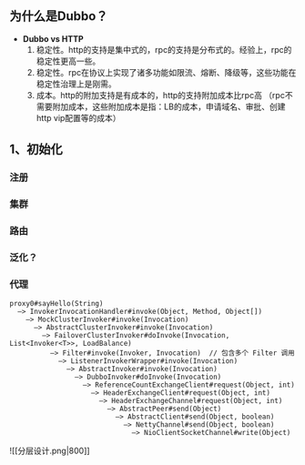 
## 为什么是Dubbo？

 - **Dubbo vs  HTTP**
	1.  稳定性。http的支持是集中式的，rpc的支持是分布式的。经验上，rpc的稳定性更高一些。
	2.  稳定性。rpc在协议上实现了诸多功能如限流、熔断、降级等，这些功能在稳定性治理上是刚需。
	3.  成本。http的附加支持是有成本的，http的支持附加成本比rpc高 （rpc不需要附加成本，这些附加成本是指：LB的成本，申请域名、审批、创建http vip配置等的成本）


## 1、初始化

### 注册


### 集群


### 路由


### 泛化？


### 代理



```text
proxy0#sayHello(String)
  —> InvokerInvocationHandler#invoke(Object, Method, Object[])
    —> MockClusterInvoker#invoke(Invocation)
      —> AbstractClusterInvoker#invoke(Invocation)
        —> FailoverClusterInvoker#doInvoke(Invocation, List<Invoker<T>>, LoadBalance)
          —> Filter#invoke(Invoker, Invocation)  // 包含多个 Filter 调用
            —> ListenerInvokerWrapper#invoke(Invocation)
              —> AbstractInvoker#invoke(Invocation)
                —> DubboInvoker#doInvoke(Invocation)
                  —> ReferenceCountExchangeClient#request(Object, int)
                    —> HeaderExchangeClient#request(Object, int)
                      —> HeaderExchangeChannel#request(Object, int)
                        —> AbstractPeer#send(Object)
                          —> AbstractClient#send(Object, boolean)
                            —> NettyChannel#send(Object, boolean)
                              —> NioClientSocketChannel#write(Object)
```





![[分层设计.png|800]]


